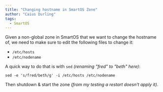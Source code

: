 ```yaml
---
title: "Changing hostname in SmartOS Zone"
author: "Caius Durling"
tags:
  - SmartOS
---
```


Given a non-global zone in SmartOS that we want to change the hostname of, we need to make sure to edit the following files to change it:

* `/etc/hosts`
* `/etc/nodename`

A quick way to do that is with `sed` *(renaming "fred" to "beth" here)*:

    sed -e 's/fred/beth/g' -i /etc/hosts /etc/nodename

Then shutdown & start the zone *(from my testing a restart doesn't apply it)*.
